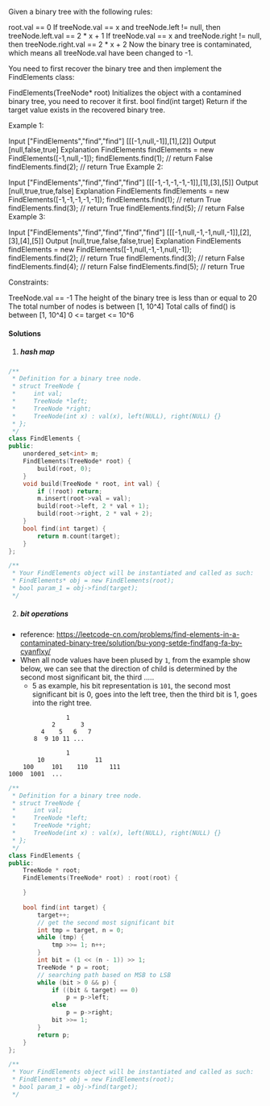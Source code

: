 Given a binary tree with the following rules:

root.val == 0
If treeNode.val == x and treeNode.left != null, then treeNode.left.val == 2 * x + 1
If treeNode.val == x and treeNode.right != null, then treeNode.right.val == 2 * x + 2
Now the binary tree is contaminated, which means all treeNode.val have been changed to -1.

You need to first recover the binary tree and then implement the FindElements class:

FindElements(TreeNode* root) Initializes the object with a contamined binary tree, you need to recover it first.
bool find(int target) Return if the target value exists in the recovered binary tree.
 

Example 1:



Input
["FindElements","find","find"]
[[[-1,null,-1]],[1],[2]]
Output
[null,false,true]
Explanation
FindElements findElements = new FindElements([-1,null,-1]); 
findElements.find(1); // return False 
findElements.find(2); // return True 
Example 2:



Input
["FindElements","find","find","find"]
[[[-1,-1,-1,-1,-1]],[1],[3],[5]]
Output
[null,true,true,false]
Explanation
FindElements findElements = new FindElements([-1,-1,-1,-1,-1]);
findElements.find(1); // return True
findElements.find(3); // return True
findElements.find(5); // return False
Example 3:



Input
["FindElements","find","find","find","find"]
[[[-1,null,-1,-1,null,-1]],[2],[3],[4],[5]]
Output
[null,true,false,false,true]
Explanation
FindElements findElements = new FindElements([-1,null,-1,-1,null,-1]);
findElements.find(2); // return True
findElements.find(3); // return False
findElements.find(4); // return False
findElements.find(5); // return True
 

Constraints:

TreeNode.val == -1
The height of the binary tree is less than or equal to 20
The total number of nodes is between [1, 10^4]
Total calls of find() is between [1, 10^4]
0 <= target <= 10^6

#### Solutions

1. ##### hash map

```cpp
/**
 * Definition for a binary tree node.
 * struct TreeNode {
 *     int val;
 *     TreeNode *left;
 *     TreeNode *right;
 *     TreeNode(int x) : val(x), left(NULL), right(NULL) {}
 * };
 */
class FindElements {
public:
    unordered_set<int> m;
    FindElements(TreeNode* root) {
        build(root, 0);
    }
    void build(TreeNode * root, int val) {
        if (!root) return;
        m.insert(root->val = val);
        build(root->left, 2 * val + 1);
        build(root->right, 2 * val + 2);
    }
    bool find(int target) {
        return m.count(target);
    }
};

/**
 * Your FindElements object will be instantiated and called as such:
 * FindElements* obj = new FindElements(root);
 * bool param_1 = obj->find(target);
 */
```

2. ##### bit operations

- reference: https://leetcode-cn.com/problems/find-elements-in-a-contaminated-binary-tree/solution/bu-yong-setde-findfang-fa-by-cyanflxy/
- When all node values have been plused by `1`, from the example show below, we can see that the direction of child is determined by the second most significant bit, the third .....
    - 5 as example, his bit representation is `101`, the second most significant bit is 0, goes into the left tree, then the third bit is 1, goes into the right tree.

```
                1
            2       3
         4    5   6   7
       8  9 10 11 ...

                1
        10              11
    100     101    110      111
1000  1001  ...

```

```cpp
/**
 * Definition for a binary tree node.
 * struct TreeNode {
 *     int val;
 *     TreeNode *left;
 *     TreeNode *right;
 *     TreeNode(int x) : val(x), left(NULL), right(NULL) {}
 * };
 */
class FindElements {
public:
    TreeNode * root;
    FindElements(TreeNode* root) : root(root) {

    }
    
    bool find(int target) {
        target++;
        // get the second most significant bit
        int tmp = target, n = 0;
        while (tmp) {
            tmp >>= 1; n++;
        }
        int bit = (1 << (n - 1)) >> 1;
        TreeNode * p = root;
        // searching path based on MSB to LSB
        while (bit > 0 && p) {
            if ((bit & target) == 0)
                p = p->left;
            else
                p = p->right;
            bit >>= 1;
        }
        return p;
    }
};

/**
 * Your FindElements object will be instantiated and called as such:
 * FindElements* obj = new FindElements(root);
 * bool param_1 = obj->find(target);
 */
```